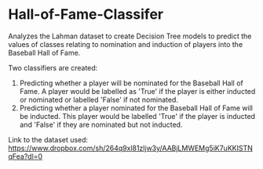 # Hall-of-Fame-Classifer
Analyzes the Lahman dataset to create Decision Tree models to predict the values of classes relating to nomination and induction of players into the Baseball Hall of Fame.

Two classifiers are created:
1. Predicting whether a player will be nominated for the Baseball Hall of Fame. A player would be labelled as 'True' if the player is either inducted or nominated or labelled 'False' if not nominated.
2. Predicting whether a player nominated for the Baseball Hall of Fame will be inducted. This player would be labelled 'True' if the player is inducted and 'False' if they are nominated but not inducted.

Link to the dataset used: https://www.dropbox.com/sh/264q9xl81zljw3y/AABjLMWEMg5iK7uKKISTNqFea?dl=0
